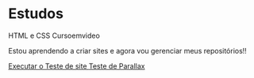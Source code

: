 # Estudos
 HTML e CSS Cursoemvideo

 Estou aprendendo a criar sites e agora vou gerenciar meus repositórios!!


<a href="https://guilhermedeanselmi.github.io/Estudos/exercícios/Teste%20de%20site/"> Executar o Teste de site
<a href="https://guilhermedeanselmi.github.io/Estudos/exercícios/Teste%20de%20site/"> Teste de Parallax